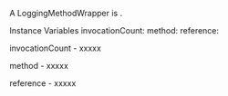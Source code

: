 A LoggingMethodWrapper is .

Instance Variables
	invocationCount:		<Object>
	method:		<Object>
	reference:		<Object>

invocationCount
	- xxxxx

method
	- xxxxx

reference
	- xxxxx
